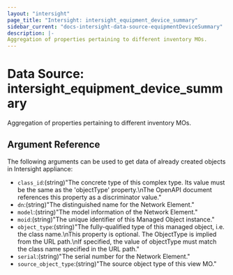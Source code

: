 ```yaml
---
layout: "intersight"
page_title: "Intersight: intersight_equipment_device_summary"
sidebar_current: "docs-intersight-data-source-equipmentDeviceSummary"
description: |-
Aggregation of properties pertaining to different inventory MOs.
---
```


# Data Source: intersight_equipment_device_summary
Aggregation of properties pertaining to different inventory MOs.
## Argument Reference
The following arguments can be used to get data of already created objects in Intersight appliance:
* `class_id`:(string)"The concrete type of this complex type. Its value must be the same as the 'objectType' property.\nThe OpenAPI document references this property as a discriminator value."
* `dn`:(string)"The distinguished name for the Network Element."
* `model`:(string)"The model information of the Network Element."
* `moid`:(string)"The unique identifier of this Managed Object instance."
* `object_type`:(string)"The fully-qualified type of this managed object, i.e. the class name.\nThis property is optional. The ObjectType is implied from the URL path.\nIf specified, the value of objectType must match the class name specified in the URL path."
* `serial`:(string)"The serial number for the Network Element."
* `source_object_type`:(string)"The source object type of this view MO."
